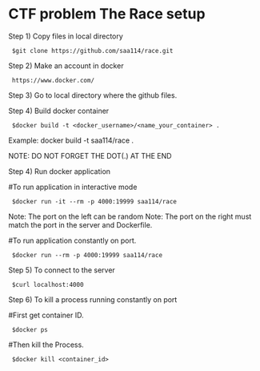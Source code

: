 # CTF problem The Race setup

Step 1) Copy files in local directory

     $git clone https://github.com/saa114/race.git

Step 2) Make an account in docker 
       
     https://www.docker.com/

Step 3) Go to local directory where the github files.

Step 4) Build docker container

     $docker build -t <docker_username>/<name_your_container> .

Example: docker build -t saa114/race . 

NOTE: DO NOT FORGET THE DOT(.) AT THE END

Step 4) Run docker application 
  
  #To run application in interactive mode
     
     $docker run -it --rm -p 4000:19999 saa114/race
  Note: The port on the left can be random
  Note: The port on the right must match the port 
        in the server and Dockerfile.
      
  #To run application constantly on port.

     $docker run --rm -p 4000:19999 saa114/race
   
Step 5) To connect to the server

     $curl localhost:4000

      
Step 6) To kill a process running constantly on port

  #First get container ID.
  
     $docker ps
  
  #Then kill the Process.
  
     $docker kill <container_id>

